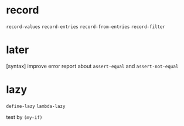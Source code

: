 # record

`record-values`
`record-entries`
`record-from-entries`
`record-filter`

# later

[syntax] improve error report about `assert-equal` and `assert-not-equal`

# lazy

`define-lazy`
`lambda-lazy`

test by `(my-if)`
